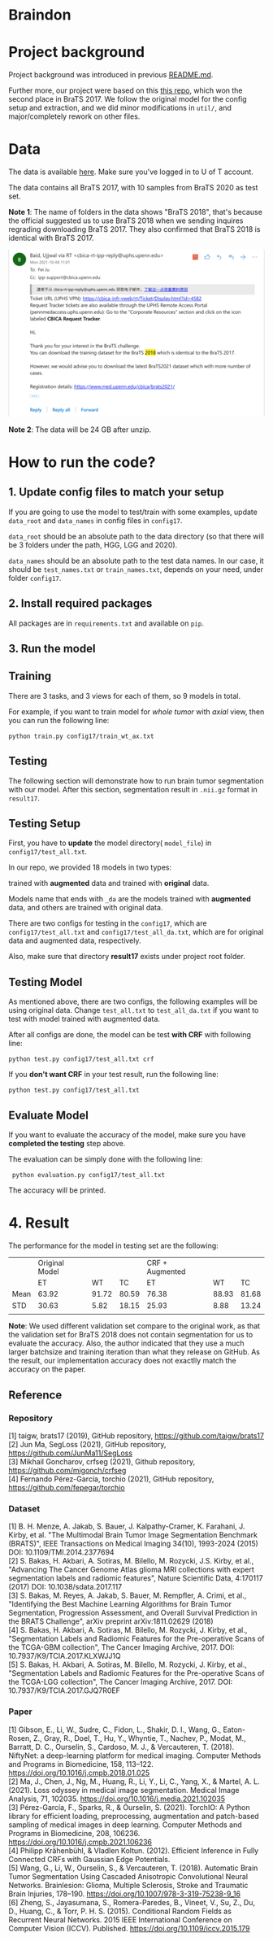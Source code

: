 # Braindon

# Project background

Project background was introduced in previous [README.md](background.md).

Further more, our project were based on this [this repo](https://github.com/taigw/brats17/), which won the second place in BraTS 2017. We follow the original model for the config setup and extraction, and we did minor modifications in ``util/``, and major/completely rework on other files.

# Data

The data is available [here](https://utoronto-my.sharepoint.com/:u:/g/personal/yongzhao_wu_mail_utoronto_ca/ESqDxzWXkY5MoC3TDEliohQB3DCVO01rNCgNhstAb4lbRA?e=D0Zvw8). Make sure you've logged in to U of T account.

The data contains all BraTS 2017, with 10 samples from BraTS 2020 as test set.

**Note 1**: The name of folders in the data shows "BraTS 2018", that's because the official suggested us to use BraTS 2018 when we sending inquires regrading downloading BraTS 2017. They also confirmed that BraTS 2018 is identical with BraTS 2017.

![Data information](pics/data_information.png)

**Note 2**: The data will be 24 GB after unzip.

# How to run the code?

## 1. Update config files to match your setup

If you are going to use the model to test/train with some examples, update ``data_root`` and ``data_names`` in config files in ``config17``. 

``data_root`` should be an absolute path to the data directory (so that there will be 3 folders under the path, HGG, LGG and 2020). 

``data_names`` should be an absolute path to the test data names. In our case, it should be ``test_names.txt``  or ``train_names.txt``, depends on your need, under folder ``config17``.  


## 2. Install required packages

All packages are in ``requirements.txt`` and available on ``pip``. 

## 3. Run the model

Training
-----

There are 3 tasks, and 3 views for each of them, so 9 models in total. 

For example, if you want to train model for *whole tumor* with *axial* view, then you can run the following line:

```
python train.py config17/train_wt_ax.txt
```

Testing
----- 


The following section will demonstrate how to run brain tumor segmentation with our model. After this section, segmentation result in ``.nii.gz`` format in ``result17``.

Testing Setup
-----
First, you have to **update** the model directory( ``model_file``) in ``config17/test_all.txt``. 

In our repo, we provided 18 models in two types:

 trained with **augmented** data and trained with **original** data.

 Models name that ends with ``_da`` are the models trained with **augmented** data, and others are trained with original data.

There are two configs for testing in the ``config17``, which are ``config17/test_all.txt`` and ``config17/test_all_da.txt``, which are for original data and augmented data, respectively. 


 Also, make sure that directory **result17** exists under project root folder.

Testing Model
------

As mentioned above, there are two configs, the following examples will be using original data. Change ``test_all.txt`` to ``test_all_da.txt`` if you want to test with model trained with augmented data. 

 After all configs are done, the model can be test **with CRF** with following line:

 ```
 python test.py config17/test_all.txt crf
 ```

 If you **don't want CRF** in your test result, run the following line:

 ```
 python test.py config17/test_all.txt
 ```

Evaluate Model
-----

If you want to evaluate the accuracy of the model, make sure you have **completed the testing** step above.

The evaluation can be simply done with the following line:

```
 python evaluation.py config17/test_all.txt
```

The accuracy will be printed.


# 4. Result

The performance for the model in testing set are the following:

<table>
   <tr>
      <td></td>
      <td>Original Model</td>
      <td></td>
      <td></td>
      <td>CRF + Augmented</td>
      <td></td>
      <td></td>
   </tr>
   <tr>
      <td></td>
      <td>ET</td>
      <td>WT</td>
      <td>TC</td>
      <td>ET</td>
      <td>WT</td>
      <td>TC</td>
   </tr>
   <tr>
      <td>Mean</td>
      <td>63.92</td>
      <td>91.72</td>
      <td>80.59</td>
      <td>76.38</td>
      <td>88.93</td>
      <td>81.68</td>
   </tr>
   <tr>
      <td>STD</td>
      <td>30.63</td>
      <td>5.82</td>
      <td>18.15</td>
      <td>25.93</td>
      <td>8.88</td>
      <td>13.24</td>
   </tr>
   <tr>
      <td></td>
   </tr>
</table>

**Note**: We used different validation set compare to the original work, as that the validation set for BraTS 2018 does not contain segmentation for us to evaluate the accuracy. Also, the author indicated that they use a much larger batchsize and training iteration than what they release on GitHub. As the result, our implementation accuracy does not exactlly match the accuracy on the paper.


Reference
-----
### Repository
[1] taigw, brats17 (2019), GitHub repository, https://github.com/taigw/brats17</br>
[2] Jun Ma, SegLoss (2021), GitHub repository, https://github.com/JunMa11/SegLoss</br>
[3] Mikhail Goncharov, crfseg (2021), Github repository, https://github.com/migonch/crfseg</br>
[4] Fernando Pérez-García, torchio (2021), GitHub repository, https://github.com/fepegar/torchio</br>

### Dataset
[1] B. H. Menze, A. Jakab, S. Bauer, J. Kalpathy-Cramer, K. Farahani, J. Kirby, et al. "The Multimodal Brain Tumor Image Segmentation Benchmark (BRATS)", IEEE Transactions on Medical Imaging 34(10), 1993-2024 (2015) DOI: 10.1109/TMI.2014.2377694<br/>
[2] S. Bakas, H. Akbari, A. Sotiras, M. Bilello, M. Rozycki, J.S. Kirby, et al., "Advancing The Cancer Genome Atlas glioma MRI collections with expert segmentation labels and radiomic features", Nature Scientific Data, 4:170117 (2017) DOI: 10.1038/sdata.2017.117<br/>
[3] S. Bakas, M. Reyes, A. Jakab, S. Bauer, M. Rempfler, A. Crimi, et al., "Identifying the Best Machine Learning Algorithms for Brain Tumor Segmentation, Progression Assessment, and Overall Survival Prediction in the BRATS Challenge", arXiv preprint arXiv:1811.02629 (2018)<br/>
[4] S. Bakas, H. Akbari, A. Sotiras, M. Bilello, M. Rozycki, J. Kirby, et al., "Segmentation Labels and Radiomic Features for the Pre-operative Scans of the TCGA-GBM collection", The Cancer Imaging Archive, 2017. DOI: 10.7937/K9/TCIA.2017.KLXWJJ1Q<br/>
[5] S. Bakas, H. Akbari, A. Sotiras, M. Bilello, M. Rozycki, J. Kirby, et al., "Segmentation Labels and Radiomic Features for the Pre-operative Scans of the TCGA-LGG collection", The Cancer Imaging Archive, 2017. DOI: 10.7937/K9/TCIA.2017.GJQ7R0EF<br/>

### Paper
[1] Gibson, E., Li, W., Sudre, C., Fidon, L., Shakir, D. I., Wang, G., Eaton-Rosen, Z., Gray, R., Doel, T., Hu, Y., Whyntie, T., Nachev, P., Modat, M., Barratt, D. C., Ourselin, S., Cardoso, M. J., & Vercauteren, T. (2018). NiftyNet: a deep-learning platform for medical imaging. Computer Methods and Programs in Biomedicine, 158, 113–122. https://doi.org/10.1016/j.cmpb.2018.01.025<br/>
[2] Ma, J., Chen, J., Ng, M., Huang, R., Li, Y., Li, C., Yang, X., & Martel, A. L. (2021). Loss odyssey in medical image segmentation. Medical Image Analysis, 71, 102035. https://doi.org/10.1016/j.media.2021.102035<br/>
[3] Pérez-García, F., Sparks, R., & Ourselin, S. (2021). TorchIO: A Python library for efficient loading, preprocessing, augmentation and patch-based sampling of medical images in deep learning. Computer Methods and Programs in Biomedicine, 208, 106236. https://doi.org/10.1016/j.cmpb.2021.106236<br/>
[4] Philipp Krähenbühl, & Vladlen Koltun. (2012). Efficient Inference in Fully Connected CRFs with Gaussian Edge Potentials.<br/>
[5] Wang, G., Li, W., Ourselin, S., & Vercauteren, T. (2018). Automatic Brain Tumor Segmentation Using Cascaded Anisotropic Convolutional Neural Networks. Brainlesion: Glioma, Multiple Sclerosis, Stroke and Traumatic Brain Injuries, 178–190. https://doi.org/10.1007/978-3-319-75238-9_16<br/>
[6] Zheng, S., Jayasumana, S., Romera-Paredes, B., Vineet, V., Su, Z., Du, D., Huang, C., & Torr, P. H. S. (2015). Conditional Random Fields as Recurrent Neural Networks. 2015 IEEE International Conference on Computer Vision (ICCV). Published. https://doi.org/10.1109/iccv.2015.179
